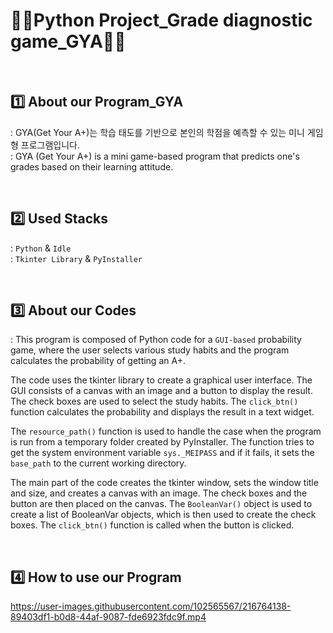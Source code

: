 # 👩‍💻Python Project_Grade diagnostic game_GYA👩‍💻


<br><h2>1️⃣ About our Program_GYA</h2>
: GYA(Get Your A+)는 학습 태도를 기반으로 본인의 학점을 예측할 수 있는 미니 게임형 프로그램입니다.<br>
: GYA (Get Your A+) is a mini game-based program that predicts one's grades based on their learning attitude.

<br><h2>2️⃣ Used Stacks</h2>
: `Python` & `Idle`<br>
: `Tkinter Library` & `PyInstaller`

<br><h2>3️⃣ About our Codes</h2>
: This program is composed of Python code for a `GUI-based` probability game, where the user selects various study habits and the program calculates the probability of getting an A+.

The code uses the tkinter library to create a graphical user interface. The GUI consists of a canvas with an image and a button to display the result. The check boxes are used to select the study habits. The `click_btn()` function calculates the probability and displays the result in a text widget.

The `resource_path()` function is used to handle the case when the program is run from a temporary folder created by PyInstaller. The function tries to get the system environment variable `sys._MEIPASS` and if it fails, it sets the `base_path` to the current working directory.

The main part of the code creates the tkinter window, sets the window title and size, and creates a canvas with an image. The check boxes and the button are then placed on the canvas. The `BooleanVar()` object is used to create a list of BooleanVar objects, which is then used to create the check boxes. The `click_btn()` function is called when the button is clicked.

<br><h2>4️⃣ How to use our Program</h2>

https://user-images.githubusercontent.com/102565567/216764138-89403df1-b0d8-44af-9087-fde6923fdc9f.mp4
